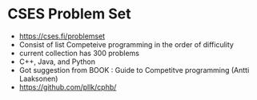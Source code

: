 # CSES Problem Set

- https://cses.fi/problemset
- Consist of list Competeive programming in the order of difficulity
- current collection has 300 problems
- C++, Java, and Python
- Got suggestion from BOOK : Guide to Competitve programming (Antti Laaksonen)
- https://github.com/pllk/cphb/
